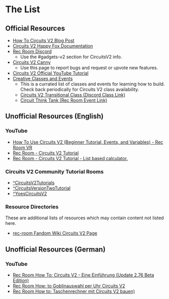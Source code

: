# The List
## Official Resources
* [How To Circuits V2 Blog Post](https://recroom.com/developer-blog/2020/8/3/how-2-circuits-2)
* [Circuits V2 Happy Fox Documentation](https://recroom.happyfox.com/kb/section/65/)
* [Rec Room Discord](https://discord.com/channels/193073071802941451/746858632301510708)
  * Use the #gadgets-v2 section for CircuitsV2 info.
* [Circuits V2 Canny](https://recroom.canny.io/creative-tools?category=circuits-v2-feedback)
  * Use this page to report bugs and request or upvote new features.
* [Circuits V2 Official YouTube Tutorial](https://www.youtube.com/watch?v=J_vGEe5-rc8)
* [Creative Classes and Events](https://recroom.com/creative)
  * This is a currated list of classes and events for learning how to build. Check back periodically for Circuits V2 class availability.
  * [Circuits V2 Transitional Class (Discord Class Link)](https://discord.com/channels/737529805121126471)
  * [Circuit Think Tank (Rec Room Event Link)](https://rec.net/room/CircuitThinkTank/events)

## Unofficial Resources (English)
### YouTube
* [How To Use Circuits V2 (Beginner Tutorial, Events, and Variables) - Rec Room VR](https://youtu.be/Ow2CCZPedb0)
* [Rec Room - Circuits V2 Tutorial](https://youtu.be/sQ4GuOyiink)
* [Rec Room - Circuits V2 Tutorial - List based calculator.](https://youtu.be/3pD_gLHelTs)

### Circuits V2 Community Tutorial Rooms
* <a href="https://rec.net/room/CircuitsV2Tutorials">^CircuitsV2Tutorials</a>
* <a href="https://rec.net/room/CircuitsVersionTwoTutorial">^CircuitsVersionTwoTutorial</a>
* <a href="https://rec.net/room/YoesCircuitsV2">^YoesCircuitsV2</a>

### Resource Directories
These are additional lists of resources which may contain content not listed here.
* [rec-room Fandom Wiki Circuits V2 Page](https://rec-room.fandom.com/wiki/Circuits_V2)

## Unofficial Resources (German)
### YouTube
* [Rec Room How To: Circuits V2 - Eine Einführung (Update 2.76 Beta Edition)](https://youtu.be/mi4i70XUsMs)
* [Rec Room How: to Goblinauswahl per Uhr Circuits V2](https://youtu.be/yjU684RFP3A)
* [Rec Room How to: Taschenrechner mit Circuits V2 bauen)](https://youtu.be/yJ5C89UfRpY)
